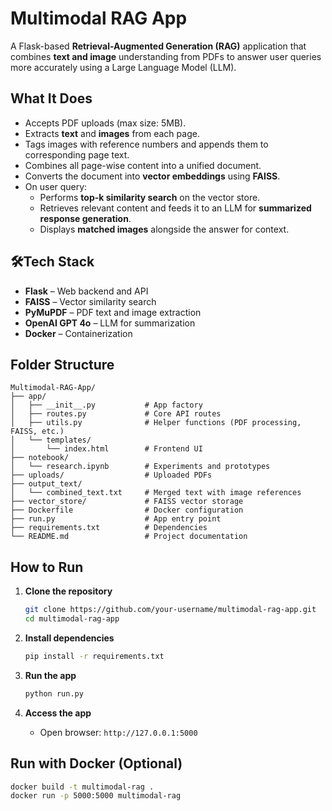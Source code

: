# Multimodal RAG App

A Flask-based **Retrieval-Augmented Generation (RAG)** application that combines **text and image** understanding from PDFs to answer user queries more accurately using a Large Language Model (LLM).

## What It Does

- Accepts PDF uploads (max size: 5MB).
- Extracts **text** and **images** from each page.
- Tags images with reference numbers and appends them to corresponding page text.
- Combines all page-wise content into a unified document.
- Converts the document into **vector embeddings** using **FAISS**.
- On user query:
  - Performs **top-k similarity search** on the vector store.
  - Retrieves relevant content and feeds it to an LLM for **summarized response generation**.
  - Displays **matched images** alongside the answer for context.

## 🛠Tech Stack

- **Flask** – Web backend and API
- **FAISS** – Vector similarity search
- **PyMuPDF** – PDF text and image extraction
- **OpenAI GPT 4o** – LLM for summarization
- **Docker** – Containerization

## Folder Structure

```
Multimodal-RAG-App/
├── app/
│   ├── __init__.py           # App factory
│   ├── routes.py             # Core API routes
│   ├── utils.py              # Helper functions (PDF processing, FAISS, etc.)
│   └── templates/
│       └── index.html        # Frontend UI
├── notebook/
│   └── research.ipynb        # Experiments and prototypes
├── uploads/                  # Uploaded PDFs
├── output_text/
│   └── combined_text.txt     # Merged text with image references
├── vector_store/             # FAISS vector storage
├── Dockerfile                # Docker configuration
├── run.py                    # App entry point
├── requirements.txt          # Dependencies
└── README.md                 # Project documentation
```

## How to Run

1. **Clone the repository**
   ```bash
   git clone https://github.com/your-username/multimodal-rag-app.git
   cd multimodal-rag-app
   ```

2. **Install dependencies**
   ```bash
   pip install -r requirements.txt
   ```

3. **Run the app**
   ```bash
   python run.py
   ```

4. **Access the app**
   - Open browser: `http://127.0.0.1:5000`

## Run with Docker (Optional)

```bash
docker build -t multimodal-rag .
docker run -p 5000:5000 multimodal-rag
```
